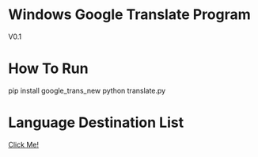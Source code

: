 # Windows Google Translate Program
V0.1

# How To Run
pip install google_trans_new
python translate.py

# Language Destination List
<a href="https://www.labnol.org/code/19899-google-translate-languages" target="_blank" rel="noopener noreferrer">Click Me!</a>
